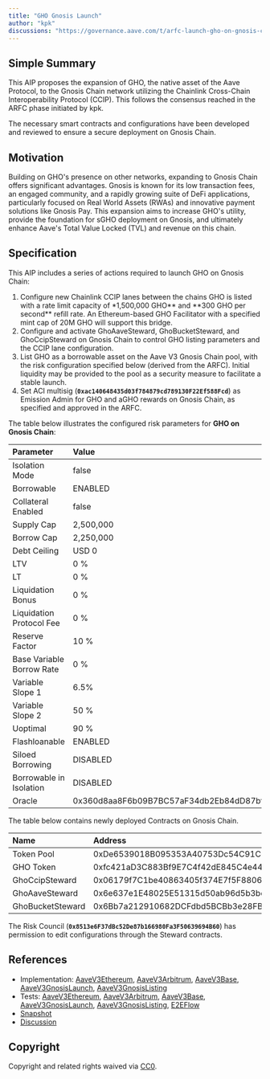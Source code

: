 ```yaml
---
title: "GHO Gnosis Launch"
author: "kpk"
discussions: "https://governance.aave.com/t/arfc-launch-gho-on-gnosis-chain/21379"
---
```


## Simple Summary

This AIP proposes the expansion of GHO, the native asset of the Aave Protocol, to the Gnosis Chain network utilizing the Chainlink Cross-Chain Interoperability Protocol (CCIP). This follows the consensus reached in the ARFC phase initiated by kpk.

The necessary smart contracts and configurations have been developed and reviewed to ensure a secure deployment on Gnosis Chain.

## Motivation

Building on GHO's presence on other networks, expanding to Gnosis Chain offers significant advantages. Gnosis is known for its low transaction fees, an engaged community, and a rapidly growing suite of DeFi applications, particularly focused on Real World Assets (RWAs) and innovative payment solutions like Gnosis Pay. This expansion aims to increase GHO's utility, provide the foundation for sGHO deployment on Gnosis, and ultimately enhance Aave's Total Value Locked (TVL) and revenue on this chain.

## Specification

This AIP includes a series of actions required to launch GHO on Gnosis Chain:

1.  Configure new Chainlink CCIP lanes between the chains GHO is listed with a rate limit capacity of \*1,500,000 GHO** and **300 GHO per second\*\* refill rate. An Ethereum-based GHO Facilitator with a specified mint cap of 20M GHO will support this bridge.
2.  Configure and activate GhoAaveSteward, GhoBucketSteward, and GhoCcipSteward on Gnosis Chain to control GHO listing parameters and the CCIP lane configuration.
3.  List GHO as a borrowable asset on the Aave V3 Gnosis Chain pool, with the risk configuration specified below (derived from the ARFC). Initial liquidity may be provided to the pool as a security measure to facilitate a stable launch.
4.  Set ACI multisig (**`0xac140648435d03f784879cd789130F22Ef588Fcd`**) as Emission Admin for GHO and aGHO rewards on Gnosis Chain, as specified and approved in the ARFC.

The table below illustrates the configured risk parameters for **GHO on Gnosis Chain**:

| Parameter                 | Value                                      |
| :------------------------ | :----------------------------------------- |
| Isolation Mode            | false                                      |
| Borrowable                | ENABLED                                    |
| Collateral Enabled        | false                                      |
| Supply Cap                | 2,500,000                                  |
| Borrow Cap                | 2,250,000                                  |
| Debt Ceiling              | USD 0                                      |
| LTV                       | 0 %                                        |
| LT                        | 0 %                                        |
| Liquidation Bonus         | 0 %                                        |
| Liquidation Protocol Fee  | 0 %                                        |
| Reserve Factor            | 10 %                                       |
| Base Variable Borrow Rate | 0 %                                        |
| Variable Slope 1          | 6.5%                                       |
| Variable Slope 2          | 50 %                                       |
| Uoptimal                  | 90 %                                       |
| Flashloanable             | ENABLED                                    |
| Siloed Borrowing          | DISABLED                                   |
| Borrowable in Isolation   | DISABLED                                   |
| Oracle                    | 0x360d8aa8F6b09B7BC57aF34db2Eb84dD87bf4d12 |

The table below contains newly deployed Contracts on Gnosis Chain.

| Name             | Address                                    |
| :--------------- | :----------------------------------------- |
| Token Pool       | 0xDe6539018B095353A40753Dc54C91C68c9487D4E |
| GHO Token        | 0xfc421aD3C883Bf9E7C4f42dE845C4e4405799e73 |
| GhoCcipSteward   | 0x06179f7C1be40863405f374E7f5F8806c728660A |
| GhoAaveSteward   | 0x6e637e1E48025E51315d50ab96d5b3be1971A715 |
| GhoBucketSteward | 0x6Bb7a212910682DCFdbd5BCBb3e28FB4E8da10Ee |

The Risk Council (**`0x8513e6F37dBc52De87b166980Fa3F50639694B60`**) has permission to edit configurations through the Steward contracts.

## References

- Implementation: [AaveV3Ethereum](https://github.com/bgd-labs/aave-proposals-v3/blob/main/src/20250421_Multi_GHOGnosisLaunch/AaveV3Ethereum_GHOGnosisLaunch_20250421.sol), [AaveV3Arbitrum](https://github.com/bgd-labs/aave-proposals-v3/blob/main/src/20250421_Multi_GHOGnosisLaunch/AaveV3Arbitrum_GHOGnosisLaunch_20250421.sol), [AaveV3Base](https://github.com/bgd-labs/aave-proposals-v3/blob/main/src/20250421_Multi_GHOGnosisLaunch/AaveV3Base_GHOGnosisLaunch_20250421.sol), [AaveV3GnosisLaunch](https://github.com/bgd-labs/aave-proposals-v3/blob/main/src/20250421_Multi_GHOGnosisLaunch/AaveV3Gnosis_GHOGnosisLaunch_20250421.sol), [AaveV3GnosisListing](https://github.com/bgd-labs/aave-proposals-v3/blob/main/src/20250421_Multi_GHOGnosisLaunch/AaveV3Gnosis_GHOGnosisListing_20250421.sol)
- Tests:
  [AaveV3Ethereum](https://github.com/bgd-labs/aave-proposals-v3/blob/main/src/20250421_Multi_GHOGnosisLaunch/AaveV3Ethereum_GHOGnosisLaunch_20250421.t.sol), [AaveV3Arbitrum](https://github.com/bgd-labs/aave-proposals-v3/blob/main/src/20250421_Multi_GHOGnosisLaunch/AaveV3Arbitrum_GHOGnosisLaunch_20250421.t.sol), [AaveV3Base](https://github.com/bgd-labs/aave-proposals-v3/blob/main/src/20250421_Multi_GHOGnosisLaunch/AaveV3Base_GHOGnosisLaunch_20250421.t.sol), [AaveV3GnosisLaunch](https://github.com/bgd-labs/aave-proposals-v3/blob/main/src/20250421_Multi_GHOGnosisLaunch/AaveV3Gnosis_GHOGnosisLaunch_20250421.t.sol), [AaveV3GnosisListing](https://github.com/bgd-labs/aave-proposals-v3/blob/main/src/20250421_Multi_GHOGnosisLaunch/AaveV3Gnosis_GHOGnosisListing_20250421.t.sol), [E2EFlow](https://github.com/bgd-labs/aave-proposals-v3/blob/main/src/20250421_Multi_GHOGnosisLaunch/AaveV3E2E_GHOGnosisLaunch_20250421.t.sol)
- [Snapshot](https://snapshot.box/#/s:aavedao.eth/proposal/0x62996204d8466d603fe8c953176599db02a23f440a682ff15ba2d0ca63dda386)
- [Discussion](https://governance.aave.com/t/arfc-launch-gho-on-gnosis-chain/21379)

## Copyright

Copyright and related rights waived via [CC0](https://creativecommons.org/publicdomain/zero/1.0/).
